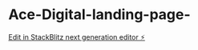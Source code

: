 # Ace-Digital-landing-page-

[Edit in StackBlitz next generation editor ⚡️](https://stackblitz.com/~/github.com/BTRW1738/Ace-Digital-landing-page-)